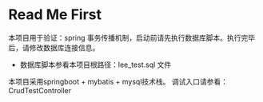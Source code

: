 # Read Me First
本项目用于验证：spring 事务传播机制，启动前请先执行数据库脚本。执行完毕后，请修改数据库连接信息。

* 数据库脚本参看本项目根路径：lee_test.sql 文件

本项目采用springboot + mybatis + mysql技术栈。
调试入口请参看：CrudTestController